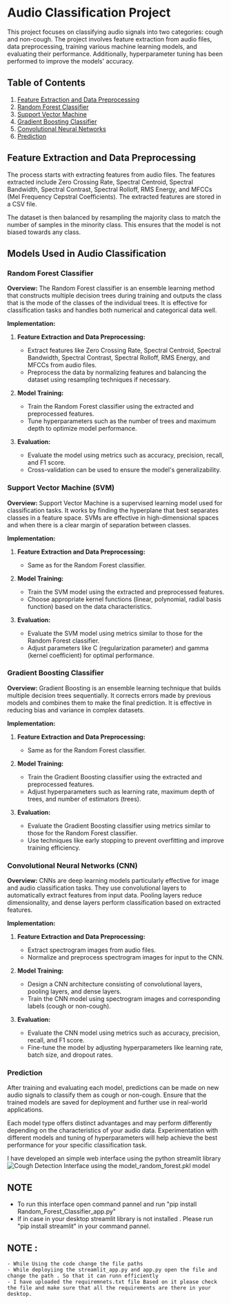 # Audio Classification Project

This project focuses on classifying audio signals into two categories: cough and non-cough. The project involves feature extraction from audio files, data preprocessing, training various machine learning models, and evaluating their performance. Additionally, hyperparameter tuning has been performed to improve the models' accuracy.

## Table of Contents

1. [Feature Extraction and Data Preprocessing](#feature-extraction-and-data-preprocessing)
2. [Random Forest Classifier](#random-forest-classifier)
3. [Support Vector Machine](#support-vector-machine)
4. [Gradient Boosting Classifier](#gradient-boosting-classifier)
5. [Convolutional Neural Networks](#convolutional-neural-networks)
6. [Prediction](#prediction)

## Feature Extraction and Data Preprocessing

The process starts with extracting features from audio files. The features extracted include Zero Crossing Rate, Spectral Centroid, Spectral Bandwidth, Spectral Contrast, Spectral Rolloff, RMS Energy, and MFCCs (Mel Frequency Cepstral Coefficients). The extracted features are stored in a CSV file.

The dataset is then balanced by resampling the majority class to match the number of samples in the minority class. This ensures that the model is not biased towards any class.

## Models Used in Audio Classification

### Random Forest Classifier

**Overview:**
The Random Forest classifier is an ensemble learning method that constructs multiple decision trees during training and outputs the class that is the mode of the classes of the individual trees. It is effective for classification tasks and handles both numerical and categorical data well.

**Implementation:**
1. **Feature Extraction and Data Preprocessing:** 
   - Extract features like Zero Crossing Rate, Spectral Centroid, Spectral Bandwidth, Spectral Contrast, Spectral Rolloff, RMS Energy, and MFCCs from audio files.
   - Preprocess the data by normalizing features and balancing the dataset using resampling techniques if necessary.

2. **Model Training:**
   - Train the Random Forest classifier using the extracted and preprocessed features.
   - Tune hyperparameters such as the number of trees and maximum depth to optimize model performance.

3. **Evaluation:**
   - Evaluate the model using metrics such as accuracy, precision, recall, and F1 score.
   - Cross-validation can be used to ensure the model's generalizability.

### Support Vector Machine (SVM)

**Overview:**
Support Vector Machine is a supervised learning model used for classification tasks. It works by finding the hyperplane that best separates classes in a feature space. SVMs are effective in high-dimensional spaces and when there is a clear margin of separation between classes.

**Implementation:**
1. **Feature Extraction and Data Preprocessing:** 
   - Same as for the Random Forest classifier.

2. **Model Training:**
   - Train the SVM model using the extracted and preprocessed features.
   - Choose appropriate kernel functions (linear, polynomial, radial basis function) based on the data characteristics.

3. **Evaluation:**
   - Evaluate the SVM model using metrics similar to those for the Random Forest classifier.
   - Adjust parameters like C (regularization parameter) and gamma (kernel coefficient) for optimal performance.

### Gradient Boosting Classifier

**Overview:**
Gradient Boosting is an ensemble learning technique that builds multiple decision trees sequentially. It corrects errors made by previous models and combines them to make the final prediction. It is effective in reducing bias and variance in complex datasets.

**Implementation:**
1. **Feature Extraction and Data Preprocessing:** 
   - Same as for the Random Forest classifier.

2. **Model Training:**
   - Train the Gradient Boosting classifier using the extracted and preprocessed features.
   - Adjust hyperparameters such as learning rate, maximum depth of trees, and number of estimators (trees).

3. **Evaluation:**
   - Evaluate the Gradient Boosting classifier using metrics similar to those for the Random Forest classifier.
   - Use techniques like early stopping to prevent overfitting and improve training efficiency.

### Convolutional Neural Networks (CNN)

**Overview:**
CNNs are deep learning models particularly effective for image and audio classification tasks. They use convolutional layers to automatically extract features from input data. Pooling layers reduce dimensionality, and dense layers perform classification based on extracted features.

**Implementation:**
1. **Feature Extraction and Data Preprocessing:** 
   - Extract spectrogram images from audio files.
   - Normalize and preprocess spectrogram images for input to the CNN.

2. **Model Training:**
   - Design a CNN architecture consisting of convolutional layers, pooling layers, and dense layers.
   - Train the CNN model using spectrogram images and corresponding labels (cough or non-cough).

3. **Evaluation:**
   - Evaluate the CNN model using metrics such as accuracy, precision, recall, and F1 score.
   - Fine-tune the model by adjusting hyperparameters like learning rate, batch size, and dropout rates.

### Prediction

After training and evaluating each model, predictions can be made on new audio signals to classify them as cough or non-cough. Ensure that the trained models are saved for deployment and further use in real-world applications.

Each model type offers distinct advantages and may perform differently depending on the characteristics of your audio data. Experimentation with different models and tuning of hyperparameters will help achieve the best performance for your specific classification task.


I have developed an simple web interface using the python streamlit library 
![Cough Detection Interface using the model_random_forest.pkl model](https://github.com/dpavansekhar/Cough-Classification-Based-on-Machine-Learning-Models/assets/173888818/39dd86e3-765d-4d8f-89da-9e2fc727017b)

## NOTE 
- To run this interface open command pannel and run "pip  install Random_Forest_Classifier_app.py"
- If in case in your desktop streamlit library is not installed . Please run "pip install streamlit" in your command pannel.

## NOTE :
    - While Using the code change the file paths 
    - While deployiing the streamlit_app.py and app.py open the file and change the path . So that it can runn efficiently
    - I have uploaded the requiremnets.txt file Based on it please check the file and make sure that all the requirements are there in your desktop.
